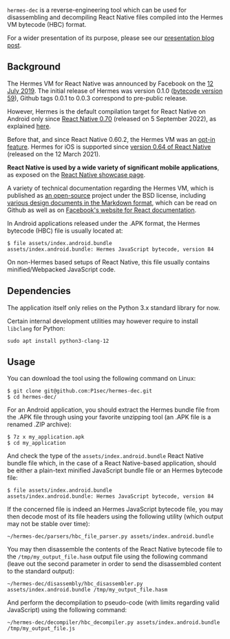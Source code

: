 `hermes-dec` is a reverse-engineering tool which can be used for disassembling and decompiling React Native files compiled into the Hermes VM bytecode (HBC) format.

For a wider presentation of its purpose, please see our [presentation blog post](https://labs.p1sec.com/?p=2070).

## Background

The Hermes VM for React Native was announced by Facebook on the [12 July 2019](https://engineering.fb.com/2019/07/12/android/hermes/). The initial release of Hermes was version 0.1.0 ([bytecode version 59](https://github.com/facebook/hermes/blob/v0.1.0/include/hermes/BCGen/HBC/BytecodeFileFormat.h#L32)), Github tags 0.0.1 to 0.0.3 correspond to pre-public release.

However, Hermes is the default compilation target for React Native on Android only since [React Native 0.70](https://reactnative.dev/blog/2022/09/05/version-070#hermes-as-default-engine) (released on 5 September 2022), as explained [here](https://reactnative.dev/blog/2022/07/08/hermes-as-the-default).

Before that, and since React Native 0.60.2, the Hermes VM was an [opt-in feature](https://reactnative.dev/docs/hermes#enabling-hermes). Hermes for iOS is supported since [version 0.64 of React Native](https://reactnative.dev/blog/2021/03/12/version-0.64) (released on the 12 March 2021).

**React Native is used by a wide variety of significant mobile applications**, as exposed on the [React Native showcase page](https://reactnative.dev/showcase).

A variety of technical documentation regarding the Hermes VM, which is published as [an open-source](https://github.com/facebook/hermes/) project under the BSD license, including [various design documents in the Markdown format](https://github.com/facebook/hermes/tree/main/doc), which can be read on Github as well as on [Facebook's website for React documentation](https://hermesengine.dev/docs/vm/).

In Android applications released under the .APK format, the Hermes bytecode (HBC) file is usually located at:

```
$ file assets/index.android.bundle
assets/index.android.bundle: Hermes JavaScript bytecode, version 84
```

On non-Hermes based setups of React Native, this file usually contains minified/Webpacked JavaScript code.

## Dependencies

The application itself only relies on the Python 3.x standard library for now.

Certain internal development utilities may however require to install `libclang` for Python:

```
sudo apt install python3-clang-12
```

## Usage

You can download the tool using the following command on Linux:

```
$ git clone git@github.com:P1sec/hermes-dec.git
$ cd hermes-dec/
```

For an Android application, you should extract the Hermes bundle file from the .APK file through using your favorite unzipping tool (an .APK file is a renamed .ZIP archive):

```
$ 7z x my_application.apk
$ cd my_application
```

And check the type of the `assets/index.android.bundle` React Native bundle file which, in the case of a React Native-based application, should be either a plain-text minified JavaScript bundle file or an Hermes bytecode file:

```
$ file assets/index.android.bundle
assets/index.android.bundle: Hermes JavaScript bytecode, version 84
```

If the concerned file is indeed an Hermes JavaScript bytecode file, you may then decode most of its file headers using the following utility (which output may not be stable over time):

```
~/hermes-dec/parsers/hbc_file_parser.py assets/index.android.bundle
```

You may then disassemble the contents of the React Native bytecode file to the `/tmp/my_output_file.hasm` output file using the following command (leave out the second parameter in order to send the disassembled content to the standard output):

```
~/hermes-dec/disassembly/hbc_disassembler.py assets/index.android.bundle /tmp/my_output_file.hasm
```

And perform the decompilation to pseudo-code (with limits regarding valid JavaScript) using the following command:

```
~/hermes-dec/decompiler/hbc_decompiler.py assets/index.android.bundle /tmp/my_output_file.js
```
